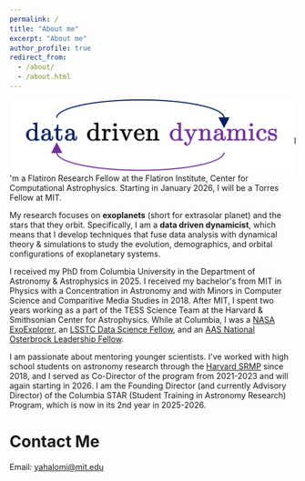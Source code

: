 ```yaml
---
permalink: /
title: "About me"
excerpt: "About me"
author_profile: true
redirect_from: 
  - /about/
  - /about.html
---
```


<img align="left" src="../images/data_driven_dynamics.png" width=500>
<br><br><br>

I'm a Flatiron Research Fellow at the Flatiron Institute, Center for Computational Astrophysics. Starting in January 2026, I will be a Torres Fellow at MIT. 

My research focuses on **exoplanets** (short for extrasolar planet) and the stars that they orbit. Specifically, I am a **data driven dynamicist**, which means that I develop techniques that fuse data analysis with dynamical theory & simulations to study the evolution, demographics, and orbital configurations of exoplanetary systems.

I received my PhD from Columbia University in the Department of Astronomy & Astrophysics in 2025. I received my bachelor's from MIT in Physics with a Concentration in Astronomy and with Minors in Computer Science and Comparitive Media Studies in 2018. After MIT, I spent two years working as a part of the TESS Science Team at the Harvard & Smithsonian Center for Astrophysics. While at Columbia, I was a [NASA ExoExplorer](https://exoplanets.nasa.gov/exep/exopag/exoexplorers/exoexplorers-welcome/), an [LSSTC Data Science Fellow](https://www.lsstcorporation.org/lincc/fellowship_program), and an [AAS National Osterbrock Leadership Fellow](https://aas.org/nolp).


I am passionate about mentoring younger scientists. I've worked with high school students on astronomy research through the [Harvard SRMP](https://projects.iq.harvard.edu/shrimp) since 2018, and I served as Co-Director of the program from 2021-2023 and will again starting in 2026. I am the Founding Director (and currently Advisory Director) of the Columbia STAR (Student Training in Astronomy Research) Program, which is now in its 2nd year in 2025-2026. 



Contact Me
======
Email: [yahalomi@mit.edu](mailto:yahalomi@mit.edu) <br>
